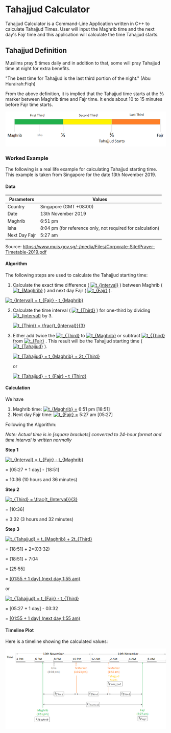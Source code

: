 # Tahajjud Calculator
Tahajjud Calculator is a Command-Line Application written in C++ to calculate Tahajjud Times. User will input the Maghrib time and the next day's Fajr time and this application will calculate the time Tahajjud starts. 

## Tahajjud Definition

Muslims pray 5 times daily and in addition to that, some will pray Tahajjud time at night for extra benefits. 

"The best time for Tahajjud is the last third portion of the night." (Abu Hurairah:Fiqh)

From the above definition, it is implied that the Tahajjud time starts at the ⅔ marker between Maghrib time and Fajr time. It ends about 10 to 15 minutes before Fajr time starts. 


![](/DefinitionTimeline.png)



### Worked Example 

The following is a real life example for calculating Tahajjud starting time. This example is taken from Singapore for the date 13th November 2019. 

#### Data 

| Parameters    | Values                                                     |
| ------------- | ---------------------------------------------------------- |
| Country       | Singapore (GMT +08:00)                                     |
| Date          | 13th November 2019                                         |
| Maghrib       | 6:51 pm                                                    |
| Isha          | 8:04 pm (for reference only, not required for calculation) |
| Next Day Fajr | 5:27 am                                                    |

Source: https://www.muis.gov.sg/-/media/Files/Corporate-Site/Prayer-Timetable-2019.pdf



#### Algorithm 

The following steps are used to calculate the Tahajjud starting time: 

1. Calculate the exact time difference (
<a href="https://www.codecogs.com/eqnedit.php?latex=t_{interval}" target="_blank"><img src="https://latex.codecogs.com/gif.latex?t_{interval}" title="t_{interval}" /></a>
) between Maghrib (
<a href="https://www.codecogs.com/eqnedit.php?latex=t_{Maghrib}" target="_blank"><img src="https://latex.codecogs.com/gif.latex?t_{Maghrib}" title="t_{Maghrib}" /></a>
) and next day Fajr (
<a href="https://www.codecogs.com/eqnedit.php?latex=t_{Fajr}" target="_blank"><img src="https://latex.codecogs.com/gif.latex?t_{Fajr}" title="t_{Fajr}" /></a>
). 

<a href="https://www.codecogs.com/eqnedit.php?latex=t_{Interval}&space;=&space;t_{Fajr}&space;-&space;t_{Maghrib}" target="_blank"><img src="https://latex.codecogs.com/gif.latex?t_{Interval}&space;=&space;t_{Fajr}&space;-&space;t_{Maghrib}" title="t_{Interval} = t_{Fajr} - t_{Maghrib}" /></a>

2. Calculate the time interval (
<a href="https://www.codecogs.com/eqnedit.php?latex=t_{Third}" target="_blank"><img src="https://latex.codecogs.com/gif.latex?t_{Third}" title="t_{Third}" /></a>
) for one-third by dividing 
<a href="https://www.codecogs.com/eqnedit.php?latex=t_{interval}" target="_blank"><img src="https://latex.codecogs.com/gif.latex?t_{interval}" title="t_{interval}" /></a>
by 3. 
   
   <a href="https://www.codecogs.com/eqnedit.php?latex=t_{Third}&space;=&space;\frac{t_{Interval}}{3}" target="_blank"><img src="https://latex.codecogs.com/gif.latex?t_{Third}&space;=&space;\frac{t_{Interval}}{3}" title="t_{Third} = \frac{t_{Interval}}{3}" /></a>

3. Either add twice the 
<a href="https://www.codecogs.com/eqnedit.php?latex=t_{Third}" target="_blank"><img src="https://latex.codecogs.com/gif.latex?t_{Third}" title="t_{Third}" /></a> 
 to 
 <a href="https://www.codecogs.com/eqnedit.php?latex=t_{Maghrib}" target="_blank"><img src="https://latex.codecogs.com/gif.latex?t_{Maghrib}" title="t_{Maghrib}" /></a>
 or subtract 
 <a href="https://www.codecogs.com/eqnedit.php?latex=t_{Third}" target="_blank"><img src="https://latex.codecogs.com/gif.latex?t_{Third}" title="t_{Third}" /></a>
 from 
 <a href="https://www.codecogs.com/eqnedit.php?latex=t_{Fajr}" target="_blank"><img src="https://latex.codecogs.com/gif.latex?t_{Fajr}" title="t_{Fajr}" /></a>
 . This result will be the Tahajjud starting time (
 <a href="https://www.codecogs.com/eqnedit.php?latex=t_{Tahajjud}" target="_blank"><img src="https://latex.codecogs.com/gif.latex?t_{Tahajjud}" title="t_{Tahajjud}" /></a>
 ). 

   <a href="https://www.codecogs.com/eqnedit.php?latex=t_{Tahajjud}&space;=&space;t_{Maghrib}&space;&plus;&space;2t_{Third}" target="_blank"><img src="https://latex.codecogs.com/gif.latex?t_{Tahajjud}&space;=&space;t_{Maghrib}&space;&plus;&space;2t_{Third}" title="t_{Tahajjud} = t_{Maghrib} + 2t_{Third}" /></a>

   or

   <a href="https://www.codecogs.com/eqnedit.php?latex=t_{Tahajjud}&space;=&space;t_{Fajr}&space;-&space;t_{Third}" target="_blank"><img src="https://latex.codecogs.com/gif.latex?t_{Tahajjud}&space;=&space;t_{Fajr}&space;-&space;t_{Third}" title="t_{Tahajjud} = t_{Fajr} - t_{Third}" /></a>



#### Calculation 

We have 

1. Maghrib time: <a href="https://www.codecogs.com/eqnedit.php?latex=t_{Maghrib}&space;=" target="_blank"><img src="https://latex.codecogs.com/gif.latex?t_{Maghrib}&space;=" title="t_{Maghrib} =" /></a> 6:51 pm [18:51]
2. Next day Fajr time: <a href="https://www.codecogs.com/eqnedit.php?latex=t_{Fajr}&space;=" target="_blank"><img src="https://latex.codecogs.com/gif.latex?t_{Fajr}&space;=" title="t_{Fajr} =" /></a> 5:27 am [05:27]

Following the Algorithm:

*Note: Actual time is in [square brackets] converted to 24-hour format and time interval is written normally* 

**Step 1**

<a href="https://www.codecogs.com/eqnedit.php?latex=t_{Interval}&space;=&space;t_{Fajr}&space;-&space;t_{Maghrib}" target="_blank"><img src="https://latex.codecogs.com/gif.latex?t_{Interval}&space;=&space;t_{Fajr}&space;-&space;t_{Maghrib}" title="t_{Interval} = t_{Fajr} - t_{Maghrib}" /></a> 

= [05:27 + 1 day] - [18:51]

= 10:36 (10 hours and 36 minutes)

**Step 2**

<a href="https://www.codecogs.com/eqnedit.php?latex=t_{Third}&space;=&space;\frac{t_{Interval}}{3}" target="_blank"><img src="https://latex.codecogs.com/gif.latex?t_{Third}&space;=&space;\frac{t_{Interval}}{3}" title="t_{Third} = \frac{t_{Interval}}{3}" /></a>

= [10:36]

= 3:32 (3 hours and 32 minutes)

**Step 3**

<a href="https://www.codecogs.com/eqnedit.php?latex=t_{Tahajjud}&space;=&space;t_{Maghrib}&space;&plus;&space;2t_{Third}" target="_blank"><img src="https://latex.codecogs.com/gif.latex?t_{Tahajjud}&space;=&space;t_{Maghrib}&space;&plus;&space;2t_{Third}" title="t_{Tahajjud} = t_{Maghrib} + 2t_{Third}" /></a>

= [18:51] + 2*(03:32)

= [18:51] + 7:04

= [25:55]

= <u>[01:55 + 1 day] (next day 1:55 am)</u>

or 

<a href="https://www.codecogs.com/eqnedit.php?latex=t_{Tahajjud}&space;=&space;t_{Fajr}&space;-&space;t_{Third}" target="_blank"><img src="https://latex.codecogs.com/gif.latex?t_{Tahajjud}&space;=&space;t_{Fajr}&space;-&space;t_{Third}" title="t_{Tahajjud} = t_{Fajr} - t_{Third}" /></a>

= [05:27 + 1 day] - 03:32

= <u>[01:55 + 1 day] (next day 1:55 am)</u>



#### Timeline Plot 

Here is a timeline showing the calculated values: 

![](/SolutionTimeline.png)

